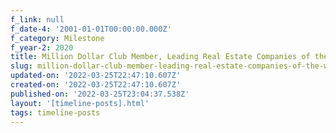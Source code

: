 ```yaml
---
f_link: null
f_date-4: '2001-01-01T00:00:00.000Z'
f_category: Milestone
f_year-2: 2020
title: Million Dollar Club Member, Leading Real Estate Companies of the World, 2020
slug: million-dollar-club-member-leading-real-estate-companies-of-the-world-2020
updated-on: '2022-03-25T22:47:10.607Z'
created-on: '2022-03-25T22:47:10.607Z'
published-on: '2022-03-25T23:04:37.538Z'
layout: '[timeline-posts].html'
tags: timeline-posts
---
```



